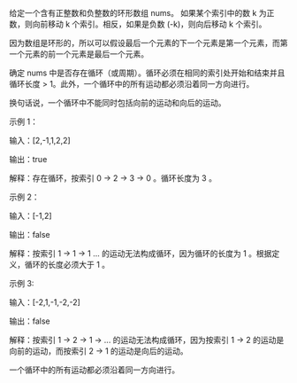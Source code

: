 给定一个含有正整数和负整数的环形数组 nums。 如果某个索引中的数 k 为正数，则向前移动 k 个索引。相反，如果是负数 (-k)，则向后移动 k 个索引。

因为数组是环形的，所以可以假设最后一个元素的下一个元素是第一个元素，而第一个元素的前一个元素是最后一个元素。

确定 nums 中是否存在循环（或周期）。循环必须在相同的索引处开始和结束并且循环长度 > 1。此外，一个循环中的所有运动都必须沿着同一方向进行。

换句话说，一个循环中不能同时包括向前的运动和向后的运动。
 

示例 1：

输入：[2,-1,1,2,2]

输出：true

解释：存在循环，按索引 0 -> 2 -> 3 -> 0 。循环长度为 3 。

示例 2：

输入：[-1,2]

输出：false

解释：按索引 1 -> 1 -> 1 ... 的运动无法构成循环，因为循环的长度为 1 。根据定义，循环的长度必须大于 1 。

示例 3:

输入：[-2,1,-1,-2,-2]

输出：false

解释：按索引 1 -> 2 -> 1 -> ... 的运动无法构成循环，因为按索引 1 -> 2 的运动是向前的运动，而按索引 2 -> 1 的运动是向后的运动。

一个循环中的所有运动都必须沿着同一方向进行。
